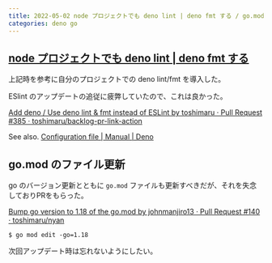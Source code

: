 ```yaml
---
title: 2022-05-02 node プロジェクトでも deno lint | deno fmt する / go.mod のファイル更新
categories: deno go
---
```


## [node プロジェクトでも deno lint | deno fmt する](https://zenn.dev/mizchi/articles/just-lint-by-deno)

上記時を参考に自分のプロジェクトでの deno lint/fmt を導入した。

ESlint のアップデートの追従に疲弊していたので、これは良かった。

[Add deno / Use deno lint & fmt instead of ESLint by toshimaru · Pull Request #385 · toshimaru/backlog-pr-link-action](https://github.com/toshimaru/backlog-pr-link-action/pull/385)

See also. [Configuration file \| Manual \| Deno](https://deno.land/manual@v1.21.1/getting_started/configuration_file)


## go.mod のファイル更新

go のバージョン更新とともに `go.mod` ファイルも更新すべきだが、それを失念しておりPRをもらった。

[Bump go version to 1.18 of the go.mod by johnmanjiro13 · Pull Request #140 · toshimaru/nyan](https://github.com/toshimaru/nyan/pull/140)

```console
$ go mod edit -go=1.18
```

次回アップデート時は忘れないようにしたい。
